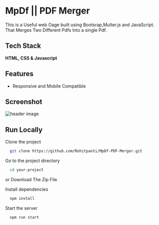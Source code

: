 
# MpDf || PDF Merger

This is a Useful  web Oage built using Bootsrap,Multer.js and JavaScript. That Merges Two Different Pdfs Into a single Pdf.
## Tech Stack

**HTML, CSS & Javascript** 



## Features

- Responsive and Mobile Compatible




## Screenshot

![header image](https://raw.github.com/Rohitpanti/MpDf-PDF-Merger/master/View.png)


## Run Locally

Clone the project

```bash
  git clone https://github.com/Rohitpanti/MpDf-PDF-Merger.git
```

Go to the project directory

```bash
  cd your-project
```

or Download The Zip File

Install dependencies

```bash
  npm install
```

Start the server

```bash
  npm run start
```



